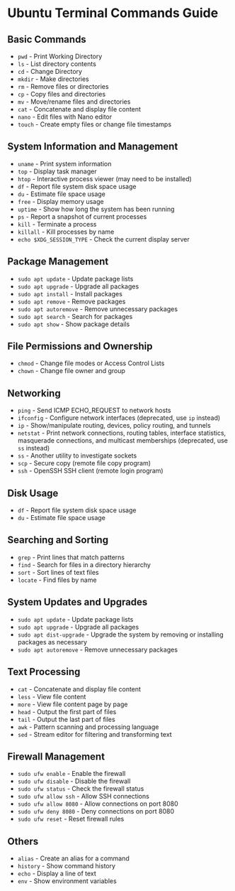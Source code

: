 # Ubuntu Terminal Commands Guide

## Basic Commands

- `pwd` - Print Working Directory
- `ls` - List directory contents
- `cd` - Change Directory
- `mkdir` - Make directories
- `rm` - Remove files or directories
- `cp` - Copy files and directories
- `mv` - Move/rename files and directories
- `cat` - Concatenate and display file content
- `nano` - Edit files with Nano editor
- `touch` - Create empty files or change file timestamps

## System Information and Management

- `uname` - Print system information
- `top` - Display task manager
- `htop` - Interactive process viewer (may need to be installed)
- `df` - Report file system disk space usage
- `du` - Estimate file space usage
- `free` - Display memory usage
- `uptime` - Show how long the system has been running
- `ps` - Report a snapshot of current processes
- `kill` - Terminate a process
- `killall` - Kill processes by name
- `echo $XDG_SESSION_TYPE` - Check the current display server

## Package Management

- `sudo apt update` - Update package lists
- `sudo apt upgrade` - Upgrade all packages
- `sudo apt install` - Install packages
- `sudo apt remove` - Remove packages
- `sudo apt autoremove` - Remove unnecessary packages
- `sudo apt search` - Search for packages
- `sudo apt show` - Show package details

## File Permissions and Ownership

- `chmod` - Change file modes or Access Control Lists
- `chown` - Change file owner and group

## Networking

- `ping` - Send ICMP ECHO_REQUEST to network hosts
- `ifconfig` - Configure network interfaces (deprecated, use `ip` instead)
- `ip` - Show/manipulate routing, devices, policy routing, and tunnels
- `netstat` - Print network connections, routing tables, interface statistics, masquerade connections, and multicast memberships (deprecated, use `ss` instead)
- `ss` - Another utility to investigate sockets
- `scp` - Secure copy (remote file copy program)
- `ssh` - OpenSSH SSH client (remote login program)

## Disk Usage

- `df` - Report file system disk space usage
- `du` - Estimate file space usage

## Searching and Sorting

- `grep` - Print lines that match patterns
- `find` - Search for files in a directory hierarchy
- `sort` - Sort lines of text files
- `locate` - Find files by name

## System Updates and Upgrades

- `sudo apt update` - Update package lists
- `sudo apt upgrade` - Upgrade all packages
- `sudo apt dist-upgrade` - Upgrade the system by removing or installing packages as necessary
- `sudo apt autoremove` - Remove unnecessary packages

## Text Processing

- `cat` - Concatenate and display file content
- `less` - View file content
- `more` - View file content page by page
- `head` - Output the first part of files
- `tail` - Output the last part of files
- `awk` - Pattern scanning and processing language
- `sed` - Stream editor for filtering and transforming text

## Firewall Management

- `sudo ufw enable` - Enable the firewall
- `sudo ufw disable` - Disable the firewall
- `sudo ufw status` - Check the firewall status
- `sudo ufw allow ssh` - Allow SSH connections
- `sudo ufw allow 8080` - Allow connections on port 8080
- `sudo ufw deny 8080` - Deny connections on port 8080
- `sudo ufw reset` - Reset firewall rules

## Others

- `alias` - Create an alias for a command
- `history` - Show command history
- `echo` - Display a line of text
- `env` - Show environment variables
